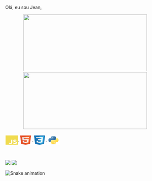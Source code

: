 Olá, eu sou Jean,  

<div align="center">
  <a href="https://github.com/jeanguernaut">
  <img   width= "390em" height="180em" src="https://github-readme-stats.vercel.app/api?username=jeanguernaut&show_icons=true&theme=aura&include_all_commits=true&count_private=true"/>
  <br>
  <img width= "390em" height="180em"  src="https://github-readme-stats.vercel.app/api/top-langs/?username=jeanguernaut&layout=compact&langs_count=7&theme=aura"/>
</div>

<div style="display: inline_block"><br>
  <img align="center" alt="jeanguernaut-Js" height="30" width="40" src="https://raw.githubusercontent.com/devicons/devicon/master/icons/javascript/javascript-plain.svg">
  <img align="center" alt="jeanguernaut-HTML" height="30" width="40" src="https://raw.githubusercontent.com/devicons/devicon/master/icons/html5/html5-original.svg">
  <img align="center" alt="jeanguernaut-CSS" height="30" width="40" src="https://raw.githubusercontent.com/devicons/devicon/master/icons/css3/css3-original.svg">
  <img align="center" alt="jeanguernaut-Python" height="30" width="40" src="https://raw.githubusercontent.com/devicons/devicon/master/icons/python/python-original.svg">
</div>

<br>
<br>

<div>

  <a href="https://instagram.com/jeanguernaut" target="_blank"><img src="https://img.shields.io/badge/-Instagram-%23E4405F?style=for-the-badge&logo=instagram&logoColor=white" target="_blank"></a>
  <a href="https://wa.me/5511989376154" target="_blank"><img src="https://img.shields.io/badge/WhatsApp-25D366?style=for-the-badge&logo=whatsapp&logoColor=white"></a>
  
  ![Snake animation](https://github.com/jeanguernaut/jeanguernaut/blob/output/github-contribution-grid-snake.svg)
  </div>
